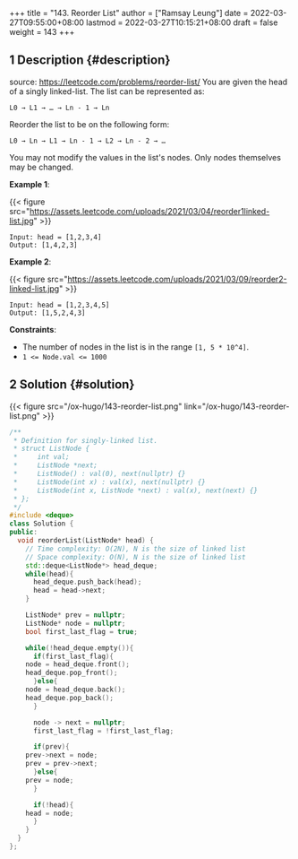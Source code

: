 +++
title = "143. Reorder List"
author = ["Ramsay Leung"]
date = 2022-03-27T09:55:00+08:00
lastmod = 2022-03-27T10:15:21+08:00
draft = false
weight = 143
+++

## <span class="section-num">1</span> Description {#description}

source: <https://leetcode.com/problems/reorder-list/>
You are given the head of a singly linked-list. The list can be represented as:

```text
L0 → L1 → … → Ln - 1 → Ln
```

Reorder the list to be on the following form:

```text
L0 → Ln → L1 → Ln - 1 → L2 → Ln - 2 → …
```

You may not modify the values in the list's nodes. Only nodes themselves may be changed.

**Example 1**:

{{< figure src="https://assets.leetcode.com/uploads/2021/03/04/reorder1linked-list.jpg" >}}

```text
Input: head = [1,2,3,4]
Output: [1,4,2,3]
```

**Example 2**:

{{< figure src="https://assets.leetcode.com/uploads/2021/03/09/reorder2-linked-list.jpg" >}}

```text
Input: head = [1,2,3,4,5]
Output: [1,5,2,4,3]
```

**Constraints**:

-   The number of nodes in the list is in the range `[1, 5 * 10^4]`.
-   `1 <= Node.val <= 1000`


## <span class="section-num">2</span> Solution {#solution}

{{< figure src="/ox-hugo/143-reorder-list.png" link="/ox-hugo/143-reorder-list.png" >}}

```c++
/**
 * Definition for singly-linked list.
 * struct ListNode {
 *     int val;
 *     ListNode *next;
 *     ListNode() : val(0), next(nullptr) {}
 *     ListNode(int x) : val(x), next(nullptr) {}
 *     ListNode(int x, ListNode *next) : val(x), next(next) {}
 * };
 */
#include <deque>
class Solution {
public:
  void reorderList(ListNode* head) {
    // Time complexity: O(2N), N is the size of linked list
    // Space complexity: O(N), N is the size of linked list
    std::deque<ListNode*> head_deque;
    while(head){
      head_deque.push_back(head);
      head = head->next;
    }

    ListNode* prev = nullptr;
    ListNode* node = nullptr;
    bool first_last_flag = true;

    while(!head_deque.empty()){
      if(first_last_flag){
	node = head_deque.front();
	head_deque.pop_front();
      }else{
	node = head_deque.back();
	head_deque.pop_back();
      }

      node -> next = nullptr;
      first_last_flag = !first_last_flag;

      if(prev){
	prev->next = node;
	prev = prev->next;
      }else{
	prev = node;
      }

      if(!head){
	head = node;
      }
    }
  }
};
```
